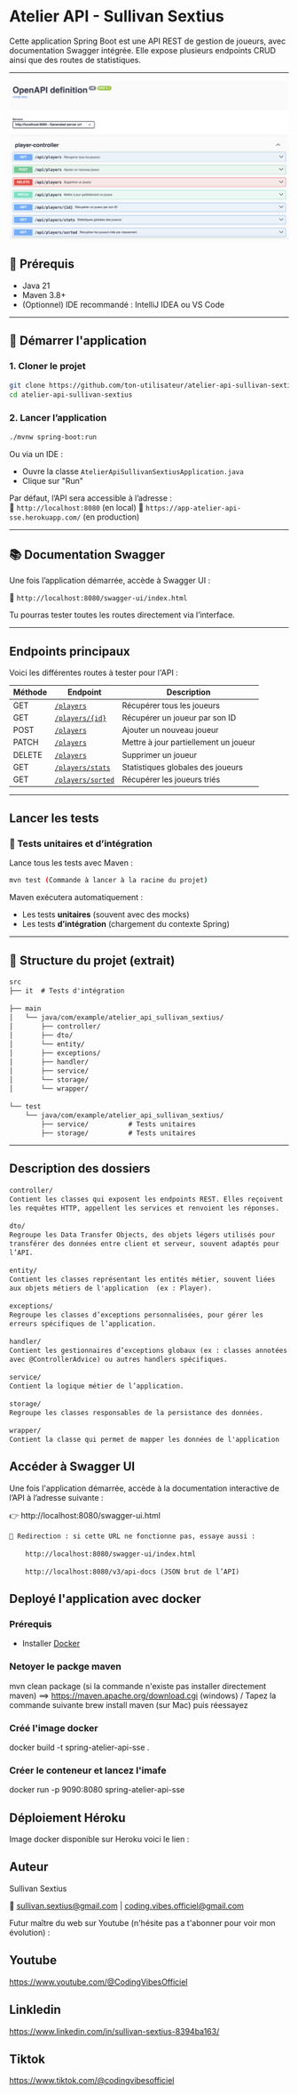 # Atelier API - Sullivan Sextius

Cette application Spring Boot est une API REST de gestion de joueurs, avec documentation Swagger intégrée. Elle expose plusieurs endpoints CRUD ainsi que des routes de statistiques.

---

![](./src/main/resources/static/image/open-api-swagger.png)

## 🔧 Prérequis

- Java 21
- Maven 3.8+
- (Optionnel) IDE recommandé : IntelliJ IDEA ou VS Code

---

## 🚀 Démarrer l'application

### 1. Cloner le projet

```bash
git clone https://github.com/ton-utilisateur/atelier-api-sullivan-sextius.git
cd atelier-api-sullivan-sextius
```

### 2. Lancer l’application

```bash
./mvnw spring-boot:run
```

Ou via un IDE :

- Ouvre la classe `AtelierApiSullivanSextiusApplication.java`
- Clique sur "Run"

Par défaut, l’API sera accessible à l’adresse :  
📍 `http://localhost:8080` (en local)
📍 `https://app-atelier-api-sse.herokuapp.com/` (en production)

---

## 📚 Documentation Swagger

Une fois l’application démarrée, accède à Swagger UI :

🔗 `http://localhost:8080/swagger-ui/index.html`

Tu pourras tester toutes les routes directement via l’interface.

---

## Endpoints principaux
Voici les différentes routes à tester pour l'API :

| Méthode | Endpoint                                   | Description                           |
|---------|--------------------------------------------|-------------------------------------|
| GET     | [ `/players`](https://app-atelier-api-sse-17cc7a059d18.herokuapp.com/api/players)          | Récupérer tous les joueurs           |
| GET     | [ `/players/{id}`](https://app-atelier-api-sse-17cc7a059d18.herokuapp.com/api/players/{id}) | Récupérer un joueur par son ID       |
| POST    | [ `/players`](https://app-atelier-api-sse-17cc7a059d18.herokuapp.com/api/players)          | Ajouter un nouveau joueur            |
| PATCH   | [ `/players`](https://app-atelier-api-sse-17cc7a059d18.herokuapp.com/api/players)          | Mettre à jour partiellement un joueur|
| DELETE  | [ `/players`](https://app-atelier-api-sse-17cc7a059d18.herokuapp.com/api/players)          | Supprimer un joueur                  |
| GET     | [ `/players/stats`](https://app-atelier-api-sse-17cc7a059d18.herokuapp.com/api/players/stats)    | Statistiques globales des joueurs    |
| GET     | [ `/players/sorted`](https://app-atelier-api-sse-17cc7a059d18.herokuapp.com/api/players/sorted)  | Récupérer les joueurs triés          |

---

## Lancer les tests

### 🧪 Tests unitaires et d’intégration

Lance tous les tests avec Maven :

```bash
mvn test (Commande à lancer à la racine du projet)
```

Maven exécutera automatiquement :

- Les tests **unitaires** (souvent avec des mocks)
- Les tests **d’intégration** (chargement du contexte Spring)

---

## 📁 Structure du projet (extrait)

```
src
├── it  # Tests d'intégration

├── main
│   └── java/com/example/atelier_api_sullivan_sextius/
│       ├── controller/ 
│       ├── dto/
│       └── entity/
│       ├── exceptions/
│       ├── handler/
│       ├── service/
│       └── storage/
│       └── wrapper/

└── test
    └── java/com/example/atelier_api_sullivan_sextius/
        ├── service/          # Tests unitaires
        ├── storage/          # Tests unitaires

```

---
## Description des dossiers

    controller/
    Contient les classes qui exposent les endpoints REST. Elles reçoivent les requêtes HTTP, appellent les services et renvoient les réponses.

    dto/
    Regroupe les Data Transfer Objects, des objets légers utilisés pour transférer des données entre client et serveur, souvent adaptés pour l’API.

    entity/
    Contient les classes représentant les entités métier, souvent liées aux objets métiers de l'application  (ex : Player).

    exceptions/
    Regroupe les classes d’exceptions personnalisées, pour gérer les erreurs spécifiques de l’application.

    handler/
    Contient les gestionnaires d’exceptions globaux (ex : classes annotées avec @ControllerAdvice) ou autres handlers spécifiques.

    service/
    Contient la logique métier de l’application.

    storage/
    Regroupe les classes responsables de la persistance des données.

    wrapper/
    Contient la classe qui permet de mapper les données de l'application

## Accéder à Swagger UI

Une fois l'application démarrée, accède à la documentation interactive de l’API à l’adresse suivante :

👉 http://localhost:8080/swagger-ui.html

    🔄 Redirection : si cette URL ne fonctionne pas, essaye aussi :

        http://localhost:8080/swagger-ui/index.html

        http://localhost:8080/v3/api-docs (JSON brut de l’API)

## Deployé l'application avec docker

### Prérequis
- Installer [Docker](https://docs.docker.com/get-docker/)

### Netoyer le packge maven
mvn clean package (si la commande n'existe pas installer directement maven) ==>  https://maven.apache.org/download.cgi (windows) / Tapez la commande suivante brew install maven (sur Mac) puis réessayez


### Créé l'image docker
docker build -t spring-atelier-api-sse .

### Créer le conteneur et lancez l'imafe
docker run -p 9090:8080 spring-atelier-api-sse

## Déploiement Héroku

Image docker disponible sur Heroku voici le lien :

## Auteur

Sullivan Sextius

📧 sullivan.sextius@gmail.com | coding.vibes.officiel@gmail.com

Futur maître du web sur Youtube (n'hésite pas a t'abonner pour voir mon évolution) : 

## Youtube
https://www.youtube.com/@CodingVibesOfficiel

## Linkledin
https://www.linkedin.com/in/sullivan-sextius-8394ba163/

## Tiktok
https://www.tiktok.com/@codingvibesofficiel